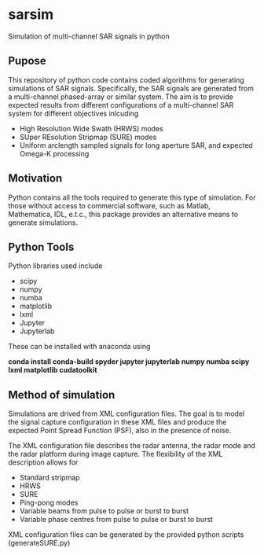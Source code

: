 # sarsim
Simulation of multi-channel SAR signals in python

## Pupose
This repository of python code contains coded algorithms for generating simulations
of SAR signals. Specifically, the SAR signals are generated from a multi-channel
phased-array or similar system. The aim is to provide expected results from different
configurations of a multi-channel SAR system for different objectives inlcuding
- High Resolution Wide Swath (HRWS) modes
- SUper REsolution Stripmap (SURE) modes 
- Uniform arclength sampled signals for long aperture SAR, and expected Omega-K processing

## Motivation
Python contains all the tools required to generate this type of simulation. For those without access
to commercial software, such as Matlab, Mathematica, IDL, e.t.c., this package provides an
alternative means to generate simulations.

## Python Tools
Python libraries used include
- scipy
- numpy
- numba
- matplotlib
- lxml
- Jupyter 
- Jupyterlab

These can be installed with anaconda using

**conda install conda-build spyder jupyter jupyterlab numpy numba scipy lxml matplotlib cudatoolkit**

## Method of simulation
Simulations are drived from XML configuration files. The goal is to model the signal capture 
configuration in these XML files and produce the expected Point Spread Function (PSF), also 
in the presence of noise.

The XML configuration file describes the radar antenna, the radar mode and the radar platform during
image capture. The flexibility of the XML description allows for 
- Standard stripmap
- HRWS
- SURE
- Ping-pong modes
- Variable beams from pulse to pulse or burst to burst
- Variable phase centres from pulse to pulse or burst to burst

XML configuration files can be generated by the provided python scripts (generateSURE.py)
